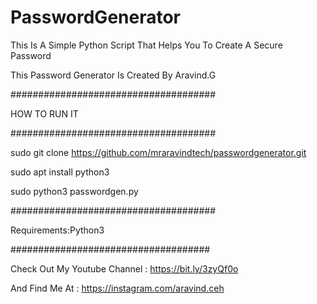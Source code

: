 # PasswordGenerator

This Is A Simple Python Script That Helps You To Create A Secure Password

This Password Generator Is Created By Aravind.G

#####################################

HOW TO RUN IT

#####################################

sudo git clone https://github.com/mraravindtech/passwordgenerator.git

sudo apt install python3

sudo python3 passwordgen.py

#####################################

Requirements:Python3

####################################

Check Out My Youtube Channel : https://bit.ly/3zyQf0o

And Find Me At : https://instagram.com/aravind.ceh
